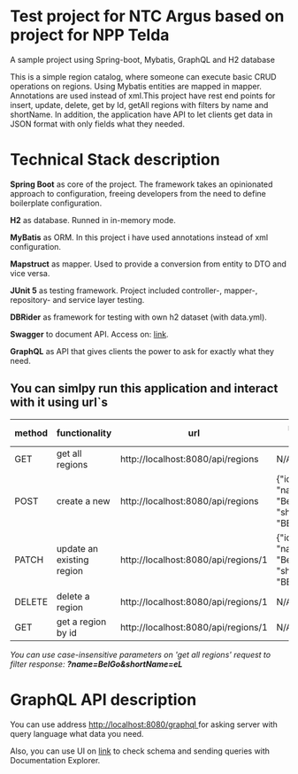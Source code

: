 # Test project for NTC Argus based on project for NPP Telda
A sample project using Spring-boot, Mybatis, GraphQL and H2 database

This is a simple region catalog, where someone can execute basic CRUD operations on regions. Using Mybatis entities are mapped in mapper. Annotations are used instead of xml.This project have rest end points for insert, update, delete, get by Id, getAll regions with filters by name and shortName. In addition, the application have API to let clients get data in JSON format with only fields what they needed. 
# Technical Stack description
__Spring Boot__ as core of the project.  The framework takes an opinionated approach to configuration, freeing developers from the need to define boilerplate configuration.

__H2__ as database. Runned in in-memory mode.

__MyBatis__ as ORM. In this project i have used annotations instead of xml configuration.

__Mapstruct__ as mapper. Used to provide a conversion from entity to DTO and vice versa.

__JUnit 5__ as testing framework. Project included controller-, mapper-, repository- and service layer testing.

__DBRider__ as framework for testing with own h2 dataset (with data.yml).

__Swagger__ to document API. Access on: <a href="http://localhost:8080/swagger-ui/index.html">link</a>.

__GraphQL__ as API that gives clients the power to ask for exactly what they need.
## You can simlpy run this application and interact with it using url`s
method |	functionality |	url |	request body
--- | --- | --- | ---
GET |	get all regions |	http://localhost:8080/api/regions |	N/A
POST |	create a new |	http://localhost:8080/api/regions |	{"id": 1, "name": "Belgorod", "shortName": "BEL"}
PATCH |	update an existing region |	http://localhost:8080/api/regions/1 |	{"id": 1, "name": "Belgorod2", "shortName": "BEL2"}
DELETE |	delete a region |	http://localhost:8080/api/regions/1 |	N/A
GET |	get a region by id |	http://localhost:8080/api/regions/1 |	N/A

_You can use case-insensitive parameters on 'get all regions' request to filter response:_ ***?name=BelGo&shortName=eL***
# GraphQL API description
You can use address <a href="http://localhost:8080/graphql">http://localhost:8080/graphql </a> for asking server with query language what data you need.

Also, you can use UI on <a href="http://localhost:8080/graphiql">link</a> to check schema and sending queries with Documentation Explorer.

